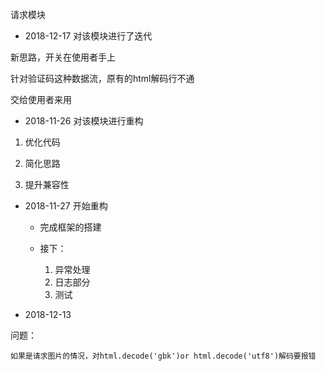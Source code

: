 请求模块

- 2018-12-17 对该模块进行了迭代

新思路，开关在使用者手上

针对验证码这种数据流，原有的html解码行不通

交给使用者来用

- 2018-11-26 对该模块进行重构

1. 优化代码

2. 简化思路

3. 提升兼容性

- 2018-11-27 开始重构
    
    - 完成框架的搭建
    
    - 接下：
        
        1. 异常处理
        2. 日志部分
        3. 测试

- 2018-12-13    

问题：

    如果是请求图片的情况，对html.decode('gbk')or html.decode('utf8')解码要报错